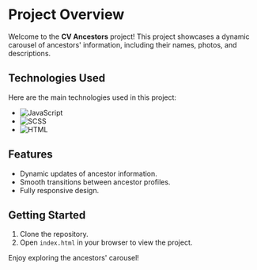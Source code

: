 # Project Overview

Welcome to the **CV Ancestors** project! This project showcases a dynamic carousel of ancestors' information, including their names, photos, and descriptions.

## Technologies Used

Here are the main technologies used in this project:

- ![JavaScript](https://img.shields.io/badge/-JavaScript-F7DF1E?logo=javascript&logoColor=black&style=flat-square)
- ![SCSS](https://img.shields.io/badge/-SCSS-CC6699?logo=sass&logoColor=white&style=flat-square)
- ![HTML](https://img.shields.io/badge/-HTML5-E34F26?logo=html5&logoColor=white&style=flat-square)

## Features

- Dynamic updates of ancestor information.
- Smooth transitions between ancestor profiles.
- Fully responsive design.

## Getting Started

1. Clone the repository.
2. Open `index.html` in your browser to view the project.

Enjoy exploring the ancestors' carousel!